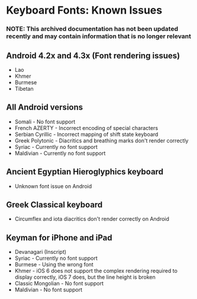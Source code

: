 # Keyboard Fonts: Known Issues

### **NOTE**: This archived documentation has not been updated recently and may contain information that is no longer relevant


## Android 4.2x and 4.3x (Font rendering issues)
- Lao
- Khmer
- Burmese
- Tibetan

## All Android versions
- Somali - No font support
- French AZERTY - Incorrect encoding of special characters
- Serbian Cyrillic - Incorrect mapping of shift state keyboard
- Greek Polytonic - Diacritics and breathing marks don't render correctly
- Syriac - Currently no font support
- Maldivian - Currently no font support

## Ancient Egyptian Hieroglyphics keyboard
- Unknown font issue on Android

## Greek Classical keyboard
- Circumflex and iota diacritics don't render correctly on Android 

## Keyman for iPhone and iPad
- Devanagari (Inscript)
- Syriac - Currently no font support
- Burmese - Using the wrong font
- Khmer - iOS 6 does not support the complex rendering required to display correctly, iOS 7 does, but the line height is broken
- Classic Mongolian - No font support
- Maldivian - No font support